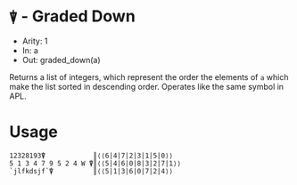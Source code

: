 # `⍒` - Graded Down

- Arity: 1
- In: a
- Out: graded_down(a)

Returns a list of integers, which represent the order the elements of `a` which make the list sorted in descending order. Operates like the same symbol in APL.
# Usage
```
12328193⍒            ║⟨⟨6|4|7|2|3|1|5|0⟩⟩
5 1 3 4 7 9 5 2 4 W ⍒║⟨⟨5|4|6|0|8|3|2|7|1⟩⟩
`jlfkdsjf`⍒          ║⟨⟨5|1|3|6|0|7|2|4⟩⟩
```
